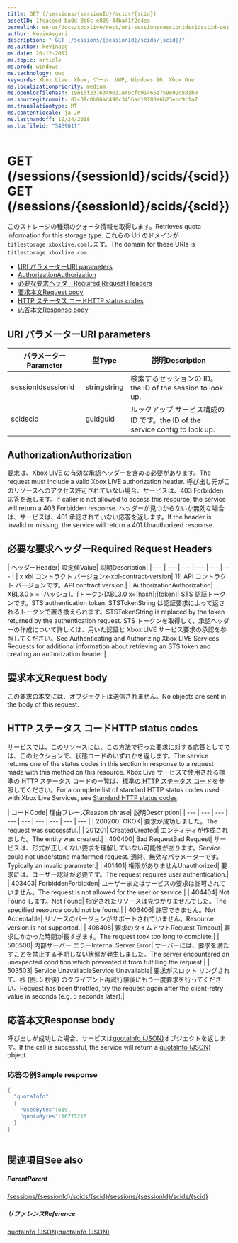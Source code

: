 ```yaml
---
title: GET (/sessions/{sessionId}/scids/{scid})
assetID: 1feaceed-ba0d-0b0c-e809-44ba41f2e4ea
permalink: en-us/docs/xboxlive/rest/uri-sessionssessionidscidsscid-get.html
author: KevinAsgari
description: " GET (/sessions/{sessionId}/scids/{scid})"
ms.author: kevinasg
ms.date: 20-12-2017
ms.topic: article
ms.prod: windows
ms.technology: uwp
keywords: Xbox Live, Xbox, ゲーム, UWP, Windows 10, Xbox One
ms.localizationpriority: medium
ms.openlocfilehash: 19e15f2376349011e49cfc91465e759e92c881b0
ms.sourcegitcommit: 82c3fc0b06ad490c3456ad18180a6b23ecd9c1a7
ms.translationtype: MT
ms.contentlocale: ja-JP
ms.lasthandoff: 10/24/2018
ms.locfileid: "5469011"
---
```

# <a name="get-sessionssessionidscidsscid"></a><span data-ttu-id="7c346-104">GET (/sessions/{sessionId}/scids/{scid})</span><span class="sxs-lookup"><span data-stu-id="7c346-104">GET (/sessions/{sessionId}/scids/{scid})</span></span>
<span data-ttu-id="7c346-105">このストレージの種類のクォータ情報を取得します。</span><span class="sxs-lookup"><span data-stu-id="7c346-105">Retrieves quota information for this storage type.</span></span> <span data-ttu-id="7c346-106">これらの Uri のドメインが`titlestorage.xboxlive.com`します。</span><span class="sxs-lookup"><span data-stu-id="7c346-106">The domain for these URIs is `titlestorage.xboxlive.com`.</span></span>
 
  * [<span data-ttu-id="7c346-107">URI パラメーター</span><span class="sxs-lookup"><span data-stu-id="7c346-107">URI parameters</span></span>](#ID4EX)
  * [<span data-ttu-id="7c346-108">Authorization</span><span class="sxs-lookup"><span data-stu-id="7c346-108">Authorization</span></span>](#ID4ECB)
  * [<span data-ttu-id="7c346-109">必要な要求ヘッダー</span><span class="sxs-lookup"><span data-stu-id="7c346-109">Required Request Headers</span></span>](#ID4ENB)
  * [<span data-ttu-id="7c346-110">要求本文</span><span class="sxs-lookup"><span data-stu-id="7c346-110">Request body</span></span>](#ID4EWC)
  * [<span data-ttu-id="7c346-111">HTTP ステータス コード</span><span class="sxs-lookup"><span data-stu-id="7c346-111">HTTP status codes</span></span>](#ID4EBD)
  * [<span data-ttu-id="7c346-112">応答本文</span><span class="sxs-lookup"><span data-stu-id="7c346-112">Response body</span></span>](#ID4E2H)
 
<a id="ID4EX"></a>

 
## <a name="uri-parameters"></a><span data-ttu-id="7c346-113">URI パラメーター</span><span class="sxs-lookup"><span data-stu-id="7c346-113">URI parameters</span></span>
 
| <span data-ttu-id="7c346-114">パラメーター</span><span class="sxs-lookup"><span data-stu-id="7c346-114">Parameter</span></span>| <span data-ttu-id="7c346-115">型</span><span class="sxs-lookup"><span data-stu-id="7c346-115">Type</span></span>| <span data-ttu-id="7c346-116">説明</span><span class="sxs-lookup"><span data-stu-id="7c346-116">Description</span></span>| 
| --- | --- | --- | 
| <span data-ttu-id="7c346-117">sessionId</span><span class="sxs-lookup"><span data-stu-id="7c346-117">sessionId</span></span>| <span data-ttu-id="7c346-118">string</span><span class="sxs-lookup"><span data-stu-id="7c346-118">string</span></span>| <span data-ttu-id="7c346-119">検索するセッションの ID。</span><span class="sxs-lookup"><span data-stu-id="7c346-119">the ID of the session to look up.</span></span>| 
| <span data-ttu-id="7c346-120">scid</span><span class="sxs-lookup"><span data-stu-id="7c346-120">scid</span></span>| <span data-ttu-id="7c346-121">guid</span><span class="sxs-lookup"><span data-stu-id="7c346-121">guid</span></span>| <span data-ttu-id="7c346-122">ルックアップ サービス構成の ID です。</span><span class="sxs-lookup"><span data-stu-id="7c346-122">the ID of the service config to look up.</span></span>| 
  
<a id="ID4ECB"></a>

 
## <a name="authorization"></a><span data-ttu-id="7c346-123">Authorization</span><span class="sxs-lookup"><span data-stu-id="7c346-123">Authorization</span></span>
 
<span data-ttu-id="7c346-124">要求は、Xbox LIVE の有効な承認ヘッダーを含める必要があります。</span><span class="sxs-lookup"><span data-stu-id="7c346-124">The request must include a valid Xbox LIVE authorization header.</span></span> <span data-ttu-id="7c346-125">呼び出し元がこのリソースへのアクセス許可されていない場合、サービスは、403 Forbidden 応答を返します。</span><span class="sxs-lookup"><span data-stu-id="7c346-125">If caller is not allowed to access this resource, the service will return a 403 Forbidden response.</span></span> <span data-ttu-id="7c346-126">ヘッダーが見つからないか無効な場合は、サービスは、401 承認されていない応答を返します。</span><span class="sxs-lookup"><span data-stu-id="7c346-126">If the header is invalid or missing, the service will return a 401 Unauthorized response.</span></span> 
  
<a id="ID4ENB"></a>

 
## <a name="required-request-headers"></a><span data-ttu-id="7c346-127">必要な要求ヘッダー</span><span class="sxs-lookup"><span data-stu-id="7c346-127">Required Request Headers</span></span>
 
| <span data-ttu-id="7c346-128">ヘッダー</span><span class="sxs-lookup"><span data-stu-id="7c346-128">Header</span></span>| <span data-ttu-id="7c346-129">設定値</span><span class="sxs-lookup"><span data-stu-id="7c346-129">Value</span></span>| <span data-ttu-id="7c346-130">説明</span><span class="sxs-lookup"><span data-stu-id="7c346-130">Description</span></span>| 
| --- | --- | --- | --- | --- | --- | 
| <span data-ttu-id="7c346-131">x xbl コントラクト バージョン</span><span class="sxs-lookup"><span data-stu-id="7c346-131">x-xbl-contract-version</span></span>| <span data-ttu-id="7c346-132">1</span><span class="sxs-lookup"><span data-stu-id="7c346-132">1</span></span>| <span data-ttu-id="7c346-133">API コントラクト バージョンです。</span><span class="sxs-lookup"><span data-stu-id="7c346-133">API contract version.</span></span>| 
| <span data-ttu-id="7c346-134">Authorization</span><span class="sxs-lookup"><span data-stu-id="7c346-134">Authorization</span></span>| <span data-ttu-id="7c346-135">XBL3.0 x = [ハッシュ]。[トークン]</span><span class="sxs-lookup"><span data-stu-id="7c346-135">XBL3.0 x=[hash];[token]</span></span>| <span data-ttu-id="7c346-136">STS 認証トークンです。</span><span class="sxs-lookup"><span data-stu-id="7c346-136">STS authentication token.</span></span> <span data-ttu-id="7c346-137">STSTokenString は認証要求によって返されるトークンで置き換えられます。</span><span class="sxs-lookup"><span data-stu-id="7c346-137">STSTokenString is replaced by the token returned by the authentication request.</span></span> <span data-ttu-id="7c346-138">STS トークンを取得して、承認ヘッダーの作成について詳しくは、用いた認証と Xbox LIVE サービス要求の承認を参照してください。</span><span class="sxs-lookup"><span data-stu-id="7c346-138">See Authenticating and Authorizing Xbox LIVE Services Requests for additional information about retrieving an STS token and creating an authorization header.</span></span>| 
  
<a id="ID4EWC"></a>

 
## <a name="request-body"></a><span data-ttu-id="7c346-139">要求本文</span><span class="sxs-lookup"><span data-stu-id="7c346-139">Request body</span></span>
 
<span data-ttu-id="7c346-140">この要求の本文には、オブジェクトは送信されません。</span><span class="sxs-lookup"><span data-stu-id="7c346-140">No objects are sent in the body of this request.</span></span>
  
<a id="ID4EBD"></a>

 
## <a name="http-status-codes"></a><span data-ttu-id="7c346-141">HTTP ステータス コード</span><span class="sxs-lookup"><span data-stu-id="7c346-141">HTTP status codes</span></span>
 
<span data-ttu-id="7c346-142">サービスでは、このリソースには、この方法で行った要求に対する応答としてでは、このセクションで、状態コードのいずれかを返します。</span><span class="sxs-lookup"><span data-stu-id="7c346-142">The service returns one of the status codes in this section in response to a request made with this method on this resource.</span></span> <span data-ttu-id="7c346-143">Xbox Live サービスで使用される標準の HTTP ステータス コードの一覧は、[標準の HTTP ステータス コード](../../additional/httpstatuscodes.md)を参照してください。</span><span class="sxs-lookup"><span data-stu-id="7c346-143">For a complete list of standard HTTP status codes used with Xbox Live Services, see [Standard HTTP status codes](../../additional/httpstatuscodes.md).</span></span>
 
| <span data-ttu-id="7c346-144">コード</span><span class="sxs-lookup"><span data-stu-id="7c346-144">Code</span></span>| <span data-ttu-id="7c346-145">理由フレーズ</span><span class="sxs-lookup"><span data-stu-id="7c346-145">Reason phrase</span></span>| <span data-ttu-id="7c346-146">説明</span><span class="sxs-lookup"><span data-stu-id="7c346-146">Description</span></span>| 
| --- | --- | --- | --- | --- | --- | --- | --- | --- | 
| <span data-ttu-id="7c346-147">200</span><span class="sxs-lookup"><span data-stu-id="7c346-147">200</span></span>| <span data-ttu-id="7c346-148">OK</span><span class="sxs-lookup"><span data-stu-id="7c346-148">OK</span></span>| <span data-ttu-id="7c346-149">要求が成功しました。</span><span class="sxs-lookup"><span data-stu-id="7c346-149">The request was successful.</span></span>| 
| <span data-ttu-id="7c346-150">201</span><span class="sxs-lookup"><span data-stu-id="7c346-150">201</span></span>| <span data-ttu-id="7c346-151">Created</span><span class="sxs-lookup"><span data-stu-id="7c346-151">Created</span></span>| <span data-ttu-id="7c346-152">エンティティが作成されました。</span><span class="sxs-lookup"><span data-stu-id="7c346-152">The entity was created.</span></span>| 
| <span data-ttu-id="7c346-153">400</span><span class="sxs-lookup"><span data-stu-id="7c346-153">400</span></span>| <span data-ttu-id="7c346-154">Bad Request</span><span class="sxs-lookup"><span data-stu-id="7c346-154">Bad Request</span></span>| <span data-ttu-id="7c346-155">サービスは、形式が正しくない要求を理解していない可能性があります。</span><span class="sxs-lookup"><span data-stu-id="7c346-155">Service could not understand malformed request.</span></span> <span data-ttu-id="7c346-156">通常、無効なパラメーターです。</span><span class="sxs-lookup"><span data-stu-id="7c346-156">Typically an invalid parameter.</span></span>| 
| <span data-ttu-id="7c346-157">401</span><span class="sxs-lookup"><span data-stu-id="7c346-157">401</span></span>| <span data-ttu-id="7c346-158">権限がありません</span><span class="sxs-lookup"><span data-stu-id="7c346-158">Unauthorized</span></span>| <span data-ttu-id="7c346-159">要求には、ユーザー認証が必要です。</span><span class="sxs-lookup"><span data-stu-id="7c346-159">The request requires user authentication.</span></span>| 
| <span data-ttu-id="7c346-160">403</span><span class="sxs-lookup"><span data-stu-id="7c346-160">403</span></span>| <span data-ttu-id="7c346-161">Forbidden</span><span class="sxs-lookup"><span data-stu-id="7c346-161">Forbidden</span></span>| <span data-ttu-id="7c346-162">ユーザーまたはサービスの要求は許可されていません。</span><span class="sxs-lookup"><span data-stu-id="7c346-162">The request is not allowed for the user or service.</span></span>| 
| <span data-ttu-id="7c346-163">404</span><span class="sxs-lookup"><span data-stu-id="7c346-163">404</span></span>| <span data-ttu-id="7c346-164">Not Found します。</span><span class="sxs-lookup"><span data-stu-id="7c346-164">Not Found</span></span>| <span data-ttu-id="7c346-165">指定されたリソースは見つかりませんでした。</span><span class="sxs-lookup"><span data-stu-id="7c346-165">The specified resource could not be found.</span></span>| 
| <span data-ttu-id="7c346-166">406</span><span class="sxs-lookup"><span data-stu-id="7c346-166">406</span></span>| <span data-ttu-id="7c346-167">許容できません。</span><span class="sxs-lookup"><span data-stu-id="7c346-167">Not Acceptable</span></span>| <span data-ttu-id="7c346-168">リソースのバージョンがサポートされていません。</span><span class="sxs-lookup"><span data-stu-id="7c346-168">Resource version is not supported.</span></span>| 
| <span data-ttu-id="7c346-169">408</span><span class="sxs-lookup"><span data-stu-id="7c346-169">408</span></span>| <span data-ttu-id="7c346-170">要求のタイムアウト</span><span class="sxs-lookup"><span data-stu-id="7c346-170">Request Timeout</span></span>| <span data-ttu-id="7c346-171">要求にかかった時間が長すぎます。</span><span class="sxs-lookup"><span data-stu-id="7c346-171">The request took too long to complete.</span></span>| 
| <span data-ttu-id="7c346-172">500</span><span class="sxs-lookup"><span data-stu-id="7c346-172">500</span></span>| <span data-ttu-id="7c346-173">内部サーバー エラー</span><span class="sxs-lookup"><span data-stu-id="7c346-173">Internal Server Error</span></span>| <span data-ttu-id="7c346-174">サーバーには、要求を満たすことを禁止する予期しない状態が発生しました。</span><span class="sxs-lookup"><span data-stu-id="7c346-174">The server encountered an unexpected condition which prevented it from fulfilling the request.</span></span>| 
| <span data-ttu-id="7c346-175">503</span><span class="sxs-lookup"><span data-stu-id="7c346-175">503</span></span>| <span data-ttu-id="7c346-176">Service Unavailable</span><span class="sxs-lookup"><span data-stu-id="7c346-176">Service Unavailable</span></span>| <span data-ttu-id="7c346-177">要求がスロット リングされて、秒 (例: 5 秒後) のクライアント再試行値後にもう一度要求を行ってください。</span><span class="sxs-lookup"><span data-stu-id="7c346-177">Request has been throttled, try the request again after the client-retry value in seconds (e.g. 5 seconds later).</span></span>| 
  
<a id="ID4E2H"></a>

 
## <a name="response-body"></a><span data-ttu-id="7c346-178">応答本文</span><span class="sxs-lookup"><span data-stu-id="7c346-178">Response body</span></span>
 
<span data-ttu-id="7c346-179">呼び出しが成功した場合、サービスは[quotaInfo (JSON)](../../json/json-quota.md)オブジェクトを返します。</span><span class="sxs-lookup"><span data-stu-id="7c346-179">If the call is successful, the service will return a [quotaInfo (JSON)](../../json/json-quota.md) object.</span></span> 
 
<a id="ID4EKAAC"></a>

 
### <a name="sample-response"></a><span data-ttu-id="7c346-180">応答の例</span><span class="sxs-lookup"><span data-stu-id="7c346-180">Sample response</span></span>
 

```cpp
{
  "quotaInfo":
  {
    "usedBytes":619,
    "quotaBytes":16777216
  }
}
         
```

   
<a id="ID4EWAAC"></a>

 
## <a name="see-also"></a><span data-ttu-id="7c346-181">関連項目</span><span class="sxs-lookup"><span data-stu-id="7c346-181">See also</span></span>
 
<a id="ID4EYAAC"></a>

 
##### <a name="parent"></a><span data-ttu-id="7c346-182">Parent</span><span class="sxs-lookup"><span data-stu-id="7c346-182">Parent</span></span> 

[<span data-ttu-id="7c346-183">/sessions/{sessionId}/scids/{scid}</span><span class="sxs-lookup"><span data-stu-id="7c346-183">/sessions/{sessionId}/scids/{scid}</span></span>](uri-sessionssessionidscidsscid.md)

  
<a id="ID4ECBAC"></a>

 
##### <a name="reference"></a><span data-ttu-id="7c346-184">リファレンス</span><span class="sxs-lookup"><span data-stu-id="7c346-184">Reference</span></span> 

[<span data-ttu-id="7c346-185">quotaInfo (JSON)</span><span class="sxs-lookup"><span data-stu-id="7c346-185">quotaInfo (JSON)</span></span>](../../json/json-quota.md)

   